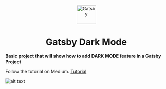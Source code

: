 <p align="center">
  <a href="https://www.gatsbyjs.com/?utm_source=starter&utm_medium=readme&utm_campaign=minimal-starter">
    <img alt="Gatsby" src="https://www.gatsbyjs.com/Gatsby-Monogram.svg" width="60" />
  </a>
</p>
<h1 align="center">
  Gatsby Dark Mode
</h1>


**Basic project that will show how to add DARK MODE feature in a Gatsby Project**

   Follow the tutorial on Medium.
   [Tutorial](https://popeating.medium.com/how-to-query-remote-graphql-data-with-apollo-in-gatsby-d199a3e618d0)

  
![alt text](https://cdn-images-1.medium.com/max/800/1*QfaexuZTGHeyMpypOoC2Dg.gif)
 
   
